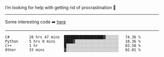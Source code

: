 I’m looking for help with getting rid of procrastination 🤔

-----

Some interesting code :arrow_right: [here](https://github.com/zhen8838/playground)

-----

<!--START_SECTION:waka-->

```text
C#         20 hrs 47 mins  ██████████████████▓░░░░░░   74.36 %
Python     5 hrs 8 mins    ████▓░░░░░░░░░░░░░░░░░░░░   18.36 %
C++        1 hr            █░░░░░░░░░░░░░░░░░░░░░░░░   03.58 %
Other      33 mins         ▓░░░░░░░░░░░░░░░░░░░░░░░░   02.01 %
```

<!--END_SECTION:waka-->

<!--
**zhen8838/zhen8838** is a ✨ _special_ ✨ repository because its `README.md` (this file) appears on your GitHub profile.

Here are some ideas to get you started:

- 🔭 I’m currently working on ...
- 🌱 I’m currently learning ...
- 👯 I’m looking to collaborate on ...
 ...
- 💬 Ask me about ...
- 📫 How to reach me: ...
- 😄 Pronouns: ...
- ⚡ Fun fact: ...
-->
